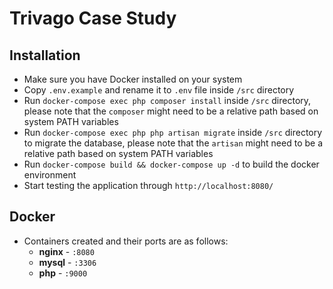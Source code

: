 # Trivago Case Study

## Installation
- Make sure you have Docker installed on your system
- Copy `.env.example` and rename it to `.env` file inside `/src` directory
- Run `docker-compose exec php composer install` inside `/src` directory, 
please note that the `composer` might need to be a relative path based on system PATH variables
- Run `docker-compose exec php php artisan migrate` inside `/src` directory to migrate the database, 
please note that the `artisan` might need to be a relative path based on system PATH variables
- Run `docker-compose build && docker-compose up -d` to build the docker environment
- Start testing the application through `http://localhost:8080/`

## Docker
- Containers created and their ports are as follows:
    - **nginx** - `:8080`
    - **mysql** - `:3306`
    - **php** - `:9000`
